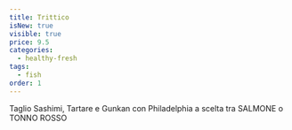 ```yaml
---
title: Trittico
isNew: true
visible: true
price: 9.5
categories:
  - healthy-fresh
tags:
  - fish
order: 1
---
```


Taglio Sashimi, Tartare e Gunkan con Philadelphia a scelta tra SALMONE o TONNO ROSSO
